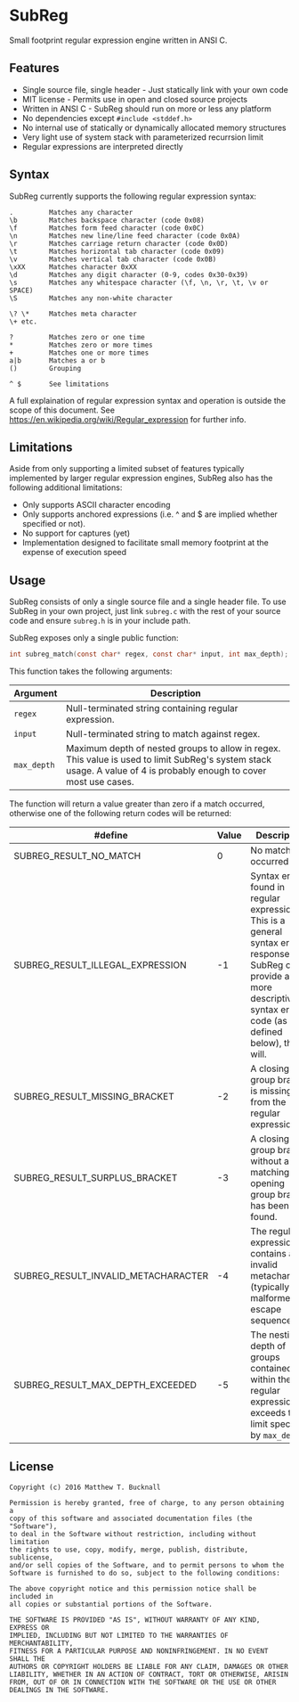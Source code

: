 # SubReg
Small footprint regular expression engine written in ANSI C.

## Features
- Single source file, single header - Just statically link with your own code
- MIT license - Permits use in open and closed source projects
- Written in ANSI C - SubReg should run on more or less any platform
- No dependencies except `#include <stddef.h>`
- No internal use of statically or dynamically allocated memory structures
- Very light use of system stack with parameterized recurrsion limit
- Regular expressions are interpreted directly

## Syntax

SubReg currently supports the following regular expression syntax:
```
.         Matches any character
\b        Matches backspace character (code 0x08)
\f        Matches form feed character (code 0x0C)
\n        Matches new line/line feed character (code 0x0A)
\r        Matches carriage return character (code 0x0D)
\t        Matches horizontal tab character (code 0x09)
\v        Matches vertical tab character (code 0x0B)
\xXX      Matches character 0xXX
\d        Matches any digit character (0-9, codes 0x30-0x39)
\s        Matches any whitespace character (\f, \n, \r, \t, \v or SPACE)
\S        Matches any non-white character

\? \*     Matches meta character
\+ etc.

?         Matches zero or one time
*         Matches zero or more times
+         Matches one or more times
a|b       Matches a or b
()        Grouping

^ $       See limitations
```
A full explaination of regular expression syntax and operation is outside the scope of this document. See https://en.wikipedia.org/wiki/Regular_expression for further info.

## Limitations

Aside from only supporting a limited subset of features typically implemented by larger regular expression engines, SubReg also
has the following additional limitations:

- Only supports ASCII character encoding
- Only supports anchored expressions (i.e. ^ and $ are implied whether specified or not).
- No support for captures (yet)
- Implementation designed to facilitate small memory footprint at the expense of execution speed

## Usage

SubReg consists of only a single source file and a single header file. To use SubReg in your own project,
just link `subreg.c` with the rest of your source code and ensure `subreg.h` is in your include path.

SubReg exposes only a single public function:
```C
int subreg_match(const char* regex, const char* input, int max_depth);
```
This function takes the following arguments:

|Argument  |Description|
|----------|-----------|
|`regex`|Null-terminated string containing regular expression.|
|`input`|Null-terminated string to match against regex.|
|`max_depth`|Maximum depth of nested groups to allow in regex. This value is used to limit SubReg's system stack usage. A value of 4 is probably enough to cover most use cases.|

The function will return a value greater than zero if a match occurred, otherwise one of the following return codes will be returned:

|#define|Value|Description|
|-------|-----|-----------|
|SUBREG_RESULT_NO_MATCH|0|No match occurred|
|SUBREG_RESULT_ILLEGAL_EXPRESSION|-1|Syntax error found in regular expression. This is a general syntax error response - If SubReg can provide a more descriptive syntax error code (as defined below), then it will.|
|SUBREG_RESULT_MISSING_BRACKET|-2|A closing group bracket is missing from the regular expression.|
|SUBREG_RESULT_SURPLUS_BRACKET|-3|A closing group bracket without a matching opening group bracket has been found.|
|SUBREG_RESULT_INVALID_METACHARACTER|-4|The regular expression contains an invalid metacharacter (typically a malformed \ escape sequence)|
|SUBREG_RESULT_MAX_DEPTH_EXCEEDED|-5|The nesting depth of groups contained within the regular expression exceeds the limit specified by `max_depth`.|

## License

```
Copyright (c) 2016 Matthew T. Bucknall

Permission is hereby granted, free of charge, to any person obtaining a
copy of this software and associated documentation files (the "Software"),
to deal in the Software without restriction, including without limitation
the rights to use, copy, modify, merge, publish, distribute, sublicense,
and/or sell copies of the Software, and to permit persons to whom the
Software is furnished to do so, subject to the following conditions:

The above copyright notice and this permission notice shall be included in
all copies or substantial portions of the Software.

THE SOFTWARE IS PROVIDED "AS IS", WITHOUT WARRANTY OF ANY KIND, EXPRESS OR
IMPLIED, INCLUDING BUT NOT LIMITED TO THE WARRANTIES OF MERCHANTABILITY,
FITNESS FOR A PARTICULAR PURPOSE AND NONINFRINGEMENT. IN NO EVENT SHALL THE
AUTHORS OR COPYRIGHT HOLDERS BE LIABLE FOR ANY CLAIM, DAMAGES OR OTHER
LIABILITY, WHETHER IN AN ACTION OF CONTRACT, TORT OR OTHERWISE, ARISIN
FROM, OUT OF OR IN CONNECTION WITH THE SOFTWARE OR THE USE OR OTHER
DEALINGS IN THE SOFTWARE.
```
